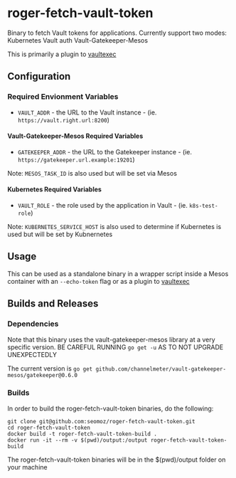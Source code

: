 # roger-fetch-vault-token

Binary to fetch Vault tokens for applications. Currently support two modes:
Kubernetes Vault auth
Vault-Gatekeeper-Mesos

This is primarily a plugin to [vaultexec](https://github.com/funnylookinhat/vaultexec)

## Configuration

### Required Envionment Variables

* `VAULT_ADDR` - the URL to the Vault instance - (ie. `https://vault.right.url:8200`)

#### Vault-Gatekeeper-Mesos Required Variables

* `GATEKEEPER_ADDR` - the URL to the Gatekeeper instance - (ie. `https://gatekeeper.url.example:19201`)

Note: `MESOS_TASK_ID` is also used but will be set via Mesos

#### Kubernetes Required Variables

* `VAULT_ROLE` - the role used by the application in Vault - (ie. `k8s-test-role`)

Note: `KUBERNETES_SERVICE_HOST` is also used to determine if Kubernetes is used but will be set by Kubnernetes

## Usage

This can be used as a standalone binary in a wrapper script inside a Mesos container
with an `--echo-token` flag or as a plugin to [vaultexec](https://github.com/funnylookinhat/vaultexec)

## Builds and Releases

### Dependencies

Note that this binary uses the vault-gatekeeper-mesos library at a very specific version.
BE CAREFUL RUNNING `go get -u` AS TO NOT UPGRADE UNEXPECTEDLY

The current version is `go get github.com/channelmeter/vault-gatekeeper-mesos/gatekeeper@0.6.0`

### Builds

In order to build the roger-fetch-vault-token binaries, do the following:

```text
git clone git@github.com:seomoz/roger-fetch-vault-token.git
cd roger-fetch-vault-token
docker build -t roger-fetch-vault-token-build .
docker run -it --rm -v $(pwd)/output:/output roger-fetch-vault-token-build
```

The roger-fetch-vault-token binaries will be in the $(pwd)/output folder on your machine
